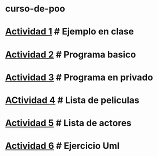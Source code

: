 # curso-de-poo

# [Actividad 1](./Setup/README.md) # Ejemplo en clase

# [Actividad 2](./Act2/Pelicula/Program.cs) # Programa basico

# [Actividad 3](./Act3/Pelicula1/Program.cs) # Programa en privado

# [ACtividad 4](./ACt4/Pelicula2/Program.cs) # Lista de peliculas

# [Actividad 5](./Act5/Actores/Program.cs) # Lista de actores

# [Actividad 6](./Act6/Imagen/) # Ejercicio Uml

